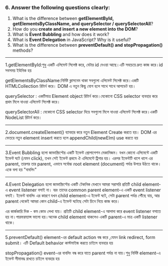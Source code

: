 

### 6. Answer the following questions clearly:

1. What is the difference between **getElementById, getElementsByClassName, and querySelector / querySelectorAll**?
2. How do you **create and insert a new element into the DOM**?
3. What is **Event Bubbling** and how does it work?
4. What is **Event Delegation** in JavaScript? Why is it useful?
5. What is the difference between **preventDefault() and stopPropagation()** methods?

---

1.getElementById:শুধু একটি এলিমেন্ট সিলেক্ট করে, যেটার id দেওয়া আছে।এটি সবচেয়ে দ্রুত কাজ করে।id সবসময় ইউনিক হয়

getElementsByClassName:নির্দিষ্ট ক্লাসনেম থাকা সবগুলো এলিমেন্ট সিলেক্ট করে।একটি HTMLCollection রিটার্ন করে। DOM এ নতুন কিছু যোগ হলে সাথে সাথে আপডেট হয়।

querySelector : একটিমাত্র Element object রিটার্ন করে।যেকোনো CSS selector ব্যবহার করে প্রথম মিলে যাওয়া এলিমেন্ট সিলেক্ট করে।

querySelectorAll : যেকোনো CSS selector দিয়ে সবগুলো মিলে যাওয়া এলিমেন্ট সিলেক্ট করে।একটি NodeList রিটার্ন করে।

---
2.document.createElement() ব্যাবহার করে নতুন Element Create করতে হয়। DOM এর ভেতরে নতুন element insert করতে হলে appendChild(newElm) use করতে হয়

---
3.Event Bubbling হলো জাভাস্ক্রিপ্টের একটি ইভেন্ট প্রোপাগেশন মেকানিজম। যখন কোনো এলিমেন্টে একটি ইভেন্ট ঘটে (যেমন click), তখন সেই ইভেন্ট প্রথমে ঐ এলিমেন্টে ট্রিগার হয়। এরপর ইভেন্টটি ধাপে ধাপে এর parent, তারপর তার parent, এভাবে সর্বোচ্চ root element (document) পর্যন্ত উপরে উঠতে থাকে। একে বলা হয় "বাবলিং"

---
4.Event Delegation হলো জাভাস্ক্রিপ্টের একটি টেকনিক যেখানে আমরা সরাসরি প্রতিটি child element-এ event listener বসাই না। বরং তাদের common parent element-এ একটি event listener বসাই। ইভেন্ট বাবলিং এর কারণে যখন child element-এ ইভেন্ট ঘটে, সেটা parent পর্যন্ত পৌঁছে যায়, আর parent থেকেই আমরা কোন child-এ ইভেন্ট ঘটেছে সেটা চিনে নিয়ে কাজ করে।

এর কার্জকারি দিক -
কম কোড লেখা যায়। প্রতিটি child element-এ আলাদা করে event listener বসাতে হয় না।পারফরম্যান্স ভালো হয়।অনেক child element থাকলেও একটি parent-এ মাত্র একটি listener থাকে।

---
5.preventDefault() element-এর default action বন্ধ করে ,যেমন link redirect, form submit। এটি Default behavior কাস্টমাইজ করতে চাইলে ব্যবহার হয়

stopPropagation() event-এর বাবলিং বন্ধ করে যাতে parent পর্যন্ত না যায়।শুধু নির্দিষ্ট element-এ ইভেন্ট সীমাবদ্ধ রাখতে চাইলে ব্যবহার হয়